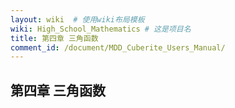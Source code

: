 ```yaml
---
layout: wiki  # 使用wiki布局模板
wiki: High_School_Mathematics # 这是项目名
title: 第四章 三角函数
comment_id: /document/MDD_Cuberite_Users_Manual/
---
```

## 第四章 三角函数
